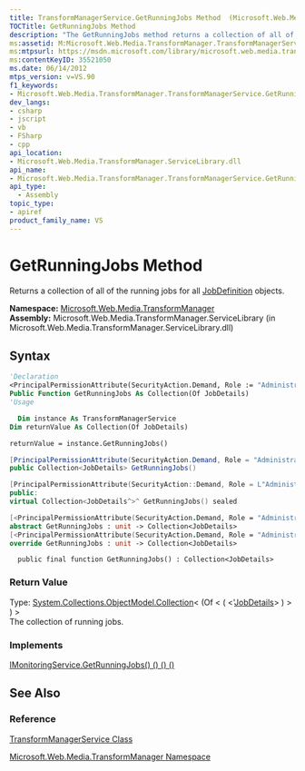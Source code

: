 ```yaml
---
title: TransformManagerService.GetRunningJobs Method  (Microsoft.Web.Media.TransformManager)
TOCTitle: GetRunningJobs Method
description: "The GetRunningJobs method returns a collection of all of the running jobs for all JobDefinition objects. This article describes its syntax, return value, and implements."
ms:assetid: M:Microsoft.Web.Media.TransformManager.TransformManagerService.GetRunningJobs
ms:mtpsurl: https://msdn.microsoft.com/library/microsoft.web.media.transformmanager.transformmanagerservice.getrunningjobs(v=VS.90)
ms:contentKeyID: 35521050
ms.date: 06/14/2012
mtps_version: v=VS.90
f1_keywords:
- Microsoft.Web.Media.TransformManager.TransformManagerService.GetRunningJobs
dev_langs:
- csharp
- jscript
- vb
- FSharp
- cpp
api_location:
- Microsoft.Web.Media.TransformManager.ServiceLibrary.dll
api_name:
- Microsoft.Web.Media.TransformManager.TransformManagerService.GetRunningJobs
api_type:
  - Assembly
topic_type:
- apiref
product_family_name: VS
---
```


# GetRunningJobs Method

Returns a collection of all of the running jobs for all [JobDefinition](jobdefinition-class-microsoft-web-media-transformmanager.md) objects.

**Namespace:**  [Microsoft.Web.Media.TransformManager](microsoft-web-media-transformmanager-namespace.md)  
**Assembly:**  Microsoft.Web.Media.TransformManager.ServiceLibrary (in Microsoft.Web.Media.TransformManager.ServiceLibrary.dll)

## Syntax

```vb
'Declaration
<PrincipalPermissionAttribute(SecurityAction.Demand, Role := "Administrators")> _
Public Function GetRunningJobs As Collection(Of JobDetails)
'Usage

  Dim instance As TransformManagerService
Dim returnValue As Collection(Of JobDetails)

returnValue = instance.GetRunningJobs()
```

```csharp
[PrincipalPermissionAttribute(SecurityAction.Demand, Role = "Administrators")]
public Collection<JobDetails> GetRunningJobs()
```

```cpp
[PrincipalPermissionAttribute(SecurityAction::Demand, Role = L"Administrators")]
public:
virtual Collection<JobDetails^>^ GetRunningJobs() sealed
```

``` fsharp
[<PrincipalPermissionAttribute(SecurityAction.Demand, Role = "Administrators")>]
abstract GetRunningJobs : unit -> Collection<JobDetails> 
[<PrincipalPermissionAttribute(SecurityAction.Demand, Role = "Administrators")>]
override GetRunningJobs : unit -> Collection<JobDetails> 
```

```jscript
  public final function GetRunningJobs() : Collection<JobDetails>
```

### Return Value

Type: [System.Collections.ObjectModel.Collection](https://msdn.microsoft.com/library/ms132397)\< (Of \< ( \<'[JobDetails](jobdetails-class-microsoft-web-media-transformmanager.md)\> ) \> ) \>  
The collection of running jobs.  

### Implements

[IMonitoringService.GetRunningJobs() () () ()](imonitoringservice-getrunningjobs-method-microsoft-web-media-transformmanager.md)  

## See Also

### Reference

[TransformManagerService Class](transformmanagerservice-class-microsoft-web-media-transformmanager.md)

[Microsoft.Web.Media.TransformManager Namespace](microsoft-web-media-transformmanager-namespace.md)
